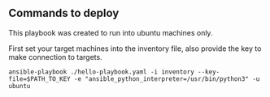 ## Commands to deploy

This playbook was created to run into ubuntu machines only. 

First set your target machines into the inventory file, also provide the key to make connection to targets. 

``` 
ansible-playbook ./hello-playbook.yaml -i inventory --key-file=$PATH_TO_KEY -e "ansible_python_interpreter=/usr/bin/python3" -u ubuntu
```